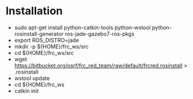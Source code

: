 Installation
============
 
 * sudo apt-get install python-catkin-tools python-wstool python-rosinstall-generator ros-jade-gazebo7-ros-pkgs
 * export ROS_DISTRO=jade
 * mkdir -p ${HOME}/frc_ws/src
 * cd ${HOME}/frc_ws/src
 * wget https://bitbucket.org/osrf/frc_red_team/raw/default/frcred.rosinstall > .rosinstall
 * wstool update
 * cd ${HOME}/frc_ws
 * catkin init
